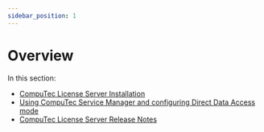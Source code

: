 ```yaml
---
sidebar_position: 1
---
```


# Overview

In this section:

- [CompuTec License Server Installation](./license-server-installation.md)
- [Using CompuTec Service Manager and configuring Direct Data Access mode](./direct-access.md)
- [CompuTec License Server Release Notes](./license-server-release-notes.md)
